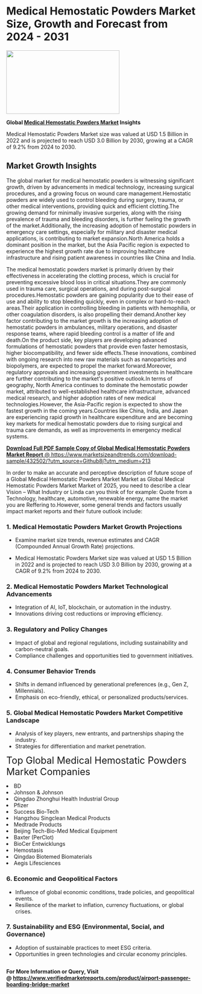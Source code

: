 <H1>Medical Hemostatic Powders Market Size, Growth and Forecast from 2024 - 2031</H1><img class="aligncenter size-medium wp-image-584254" src="https://thirdeyenews.in/wp-content/uploads/2024/09/Global-Market-Research-300x168.jpeg" alt="" width="300" height="168" /><p><strong>Global&nbsp;<a href="https://www.marketsizeandtrends.com/download-sample/432502/?utm_source=Github8j?utm_medium=213">Medical Hemostatic Powders Market</a> Insights</strong></p><p>Medical Hemostatic Powders Market size was valued at USD 1.5 Billion in 2022 and is projected to reach USD 3.0 Billion by 2030, growing at a CAGR of 9.2% from 2024 to 2030.</p><p><h2>Market Growth Insights</h2> <p>The global market for medical hemostatic powders is witnessing significant growth, driven by advancements in medical technology, increasing surgical procedures, and a growing focus on wound care management.Hemostatic powders are widely used to control bleeding during surgery, trauma, or other medical interventions, providing quick and efficient clotting.The growing demand for minimally invasive surgeries, along with the rising prevalence of trauma and bleeding disorders, is further fueling the growth of the market.Additionally, the increasing adoption of hemostatic powders in emergency care settings, especially for military and disaster medical applications, is contributing to market expansion.North America holds a dominant position in the market, but the Asia Pacific region is expected to experience the highest growth rate due to improving healthcare infrastructure and rising patient awareness in countries like China and India.</p> <p><a href="#"></a></p> <p>The medical hemostatic powders market is primarily driven by their effectiveness in accelerating the clotting process, which is crucial for preventing excessive blood loss in critical situations.They are commonly used in trauma care, surgical operations, and during post-surgical procedures.Hemostatic powders are gaining popularity due to their ease of use and ability to stop bleeding quickly, even in complex or hard-to-reach areas.Their application in controlling bleeding in patients with hemophilia, or other coagulation disorders, is also propelling their demand.Another key factor contributing to the market growth is the increasing adoption of hemostatic powders in ambulances, military operations, and disaster response teams, where rapid bleeding control is a matter of life and death.On the product side, key players are developing advanced formulations of hemostatic powders that provide even faster hemostasis, higher biocompatibility, and fewer side effects.These innovations, combined with ongoing research into new raw materials such as nanoparticles and biopolymers, are expected to propel the market forward.Moreover, regulatory approvals and increasing government investments in healthcare are further contributing to the market's positive outlook.In terms of geography, North America continues to dominate the hemostatic powder market, attributed to well-established healthcare infrastructure, advanced medical research, and higher adoption rates of new medical technologies.However, the Asia-Pacific region is expected to show the fastest growth in the coming years.Countries like China, India, and Japan are experiencing rapid growth in healthcare expenditure and are becoming key markets for medical hemostatic powders due to rising surgical and trauma care demands, as well as improvements in emergency medical systems.<p><a href="#"></p><p><span class=""><strong>Download Full PDF Sample Copy of Global Medical Hemostatic Powders Market Report</strong> @ <a href="https://www.marketsizeandtrends.com/download-sample/432502/?utm_source=Github8j?utm_medium=213" target="_blank">https://www.marketsizeandtrends.com/download-sample/432502/?utm_source=Github8j?utm_medium=213</a></span></p><p>In order to make an accurate and perceptive description of future scope of a Global&nbsp;Medical Hemostatic Powders Market Market as Global&nbsp;Medical Hemostatic Powders Market Market of 2025, you need to describe a clear Vision &ndash; What Industry or Linda can you think of for example: Quote from a Technology, healthcare, automotive, renewable energy, name the market you are Reffering to.However, some general trends and factors usually impact market reports and their future outlook include:</p><h3>1.&nbsp;<strong>Medical Hemostatic Powders Market Growth Projections</strong></h3><ul><li>Examine market size trends, revenue estimates and CAGR (Compounded Annual Growth Rate) projections.</li><li><p>Medical Hemostatic Powders Market size was valued at USD 1.5 Billion in 2022 and is projected to reach USD 3.0 Billion by 2030, growing at a CAGR of 9.2% from 2024 to 2030.</p></li></ul><h3>2.&nbsp;<strong>Medical Hemostatic Powders Market Technological Advancements</strong></h3><ul><li>Integration of AI, IoT, blockchain, or automation in the industry.</li><li>Innovations driving cost reductions or improving efficiency.</li></ul><h3>3.&nbsp;<strong>Regulatory and Policy Changes</strong></h3><ul><li>Impact of global and regional regulations, including sustainability and carbon-neutral goals.</li><li>Compliance challenges and opportunities tied to government initiatives.</li></ul><h3>4.&nbsp;<strong>Consumer Behavior Trends</strong></h3><ul><li>Shifts in demand influenced by generational preferences (e.g., Gen Z, Millennials).</li><li>Emphasis on eco-friendly, ethical, or personalized products/services.</li></ul><h3>5.&nbsp;<strong>Global Medical Hemostatic Powders Market Competitive Landscape</strong></h3><ul><li>Analysis of key players, new entrants, and partnerships shaping the industry.</li><li>Strategies for differentiation and market penetration.</li></ul><p data-pm-slice="1 1 []"><span style="color: inherit; font-family: inherit; font-size: 25px;">Top Global Medical Hemostatic Powders Market Companies</span></p><div class="" data-test-id=""><p><li>BD</li><li> Johnson & Johnson</li><li> Qingdao Zhonghui Health Industrial Group</li><li> Pfizer</li><li> Success Bio-Tech</li><li> Hangzhou Singclean Medical Products</li><li> Medtrade Products</li><li> Beijing Tech-Bio-Med Medical Equipment</li><li> Baxter (PerClot)</li><li> BioCer Entwicklungs</li><li> Hemostasis</li><li> Qingdao Biotemed Biomaterials</li><li> Aegis Lifesciences</li></p></div><h3>6.&nbsp;<strong>Economic and Geopolitical Factors</strong></h3><ul><li>Influence of global economic conditions, trade policies, and geopolitical events.</li><li>Resilience of the market to inflation, currency fluctuations, or global crises.</li></ul><h3>7.&nbsp;<strong>Sustainability and ESG (Environmental, Social, and Governance)</strong></h3><ul><li>Adoption of sustainable practices to meet ESG criteria.</li><li>Opportunities in green technologies and circular economy principles.</li></ul><h2><strong style="font-size: 14px;">For More Information or Query, Visit @&nbsp;</strong><a style="background-color: #ffffff; font-size: 14px;" href="https://www.marketsizeandtrends.com/report/medical-hemostatic-powders-market/" target="_blank">https://www.verifiedmarketreports.com/product/airport-passenger-boarding-bridge-market</a></h2>